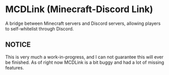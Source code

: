 # MCDLink (Minecraft-Discord Link)
A bridge between Minecraft servers and Discord servers, allowing players to self-whitelist through Discord.

## NOTICE
This is very much a work-in-progress, and I can not guarantee this will ever be finished.
As of right now MCDLink is a bit buggy and had a lot of missing features.
